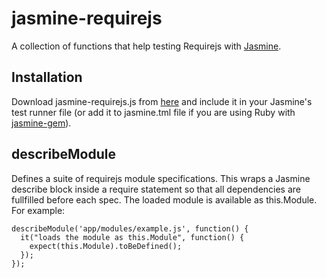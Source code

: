# jasmine-requirejs

A collection of functions that help testing Requirejs with [Jasmine](http://pivotal.github.com/jasmine/).

## Installation

Download jasmine-requirejs.js from [here](https://raw.github.com/kn/jasmine-requirejs/master/lib/jasmine-requirejs.js) and include it in your Jasmine's test runner file (or add it to jasmine.tml file if you are using Ruby with [jasmine-gem](https://github.com/pivotal/jasmine-gem)).

## describeModule

Defines a suite of requirejs module specifications. This wraps a Jasmine describe block inside a require statement so that all dependencies are fullfilled before each spec. The loaded module is available as this.Module. For example:

```
describeModule('app/modules/example.js', function() {
  it("loads the module as this.Module", function() {
    expect(this.Module).toBeDefined();
  });
});
```
